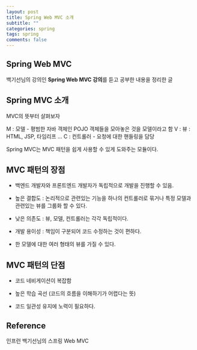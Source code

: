 ```yaml
---
layout: post
title: Spring Web MVC 소개
subtitle: ""
categories: spring
tags: spring
comments: false
---
```


## Spring Web MVC

백기선님의 강의인 **Spring Web MVC 강의**를 듣고 공부한 내용을 정리한 글

## Spring MVC 소개

MVC의 뜻부터 살펴보자

M : 모델 - 평범한 자바 객체인 POJO 객체들을 모아놓은 것을 모델이라고 함
V : 뷰 : HTML, JSP, 타임리프 ...
C : 컨트롤러 - 요청에 대한 핸들링을 담당

Spring MVC는 MVC 패턴을 쉽게 사용할 수 있게 도와주는 모듈이다.

## MVC 패턴의 장점

- 백엔드 개발자와 프론트엔드 개발자가 독립적으로 개발을 진행할 수 있음.

- 높은 결합도 : 논리적으로 관련있는 기능을 하나의 컨트롤러로 묶거나 특정 모델과 관련있는 뷰를 그룹화 할 수 있다.

- 낮은 의존도 : 뷰, 모델, 컨트롤러는 각각 독립적이다.

- 개발 용이성 : 책임이 구분되어 코드 수정하는 것이 편하다.

- 한 모델에 대한 여러 형태의 뷰를 가질 수 있다.

## MVC 패턴의 단점

- 코드 네비게이션이 복잡함

- 높은 학습 곡선 (코드의 흐름을 이해하기가 어렵다는 뜻)

- 코드 일관성 유지에 노력이 필요하다.

## Reference

인프런 백기선님의 스프링 Web MVC
